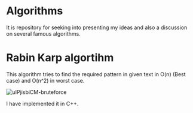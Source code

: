 # Algorithms
 It is repository for seeking into  presenting my ideas and also a discussion on several famous algorithms.
 
 
# Rabin Karp algortihm
This algorithm tries to find the required pattern in given text in O(n) (Best case) and O(n^2) in worst case.

![uIPjisbiCM-bruteforce](https://user-images.githubusercontent.com/39305041/132551774-e831d3b8-1be0-49a9-b781-bae5ff682769.gif)
 
I have implemented it in C++.
